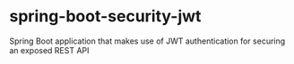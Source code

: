 # spring-boot-security-jwt
 Spring Boot application that makes use of JWT authentication for securing an exposed REST API
